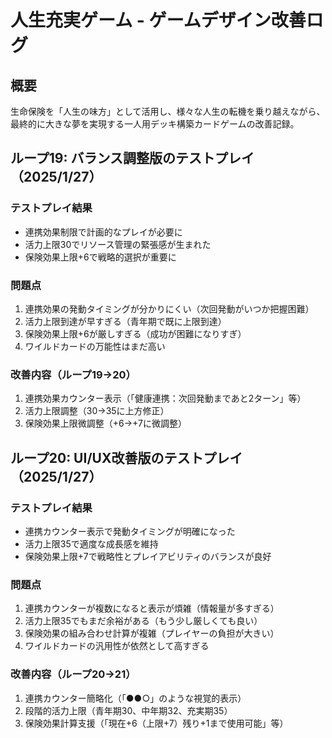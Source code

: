 # 人生充実ゲーム - ゲームデザイン改善ログ

## 概要
生命保険を「人生の味方」として活用し、様々な人生の転機を乗り越えながら、最終的に大きな夢を実現する一人用デッキ構築カードゲームの改善記録。

## ループ19: バランス調整版のテストプレイ（2025/1/27）

### テストプレイ結果
- 連携効果制限で計画的なプレイが必要に
- 活力上限30でリソース管理の緊張感が生まれた
- 保険効果上限+6で戦略的選択が重要に

### 問題点
1. 連携効果の発動タイミングが分かりにくい（次回発動がいつか把握困難）
2. 活力上限到達が早すぎる（青年期で既に上限到達）
3. 保険効果上限+6が厳しすぎる（成功が困難になりすぎ）
4. ワイルドカードの万能性はまだ高い

### 改善内容（ループ19→20）
1. 連携効果カウンター表示（「健康連携：次回発動まであと2ターン」等）
2. 活力上限調整（30→35に上方修正）
3. 保険効果上限微調整（+6→+7に微調整）

## ループ20: UI/UX改善版のテストプレイ（2025/1/27）

### テストプレイ結果
- 連携カウンター表示で発動タイミングが明確になった
- 活力上限35で適度な成長感を維持
- 保険効果上限+7で戦略性とプレイアビリティのバランスが良好

### 問題点
1. 連携カウンターが複数になると表示が煩雑（情報量が多すぎる）
2. 活力上限35でもまだ余裕がある（もう少し厳しくても良い）
3. 保険効果の組み合わせ計算が複雑（プレイヤーの負担が大きい）
4. ワイルドカードの汎用性が依然として高すぎる

### 改善内容（ループ20→21）
1. 連携カウンター簡略化（「●●○」のような視覚的表示）
2. 段階的活力上限（青年期30、中年期32、充実期35）
3. 保険効果計算支援（「現在+6（上限+7）残り+1まで使用可能」等）